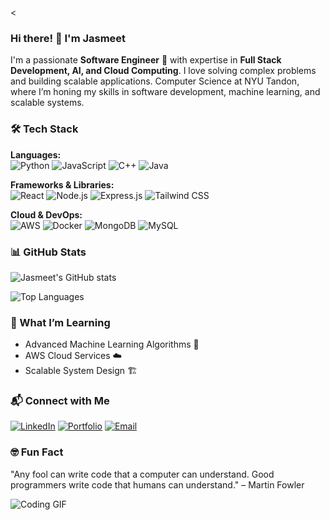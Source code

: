 <

### Hi there! 👋 I'm Jasmeet

I'm a passionate **Software Engineer** 🚀 with expertise in **Full Stack Development, AI, and Cloud Computing**. I love solving complex problems and building scalable applications.
Computer Science at NYU Tandon, where I’m honing my skills in software development, machine learning, and scalable systems.

### 🛠️ Tech Stack

**Languages:**  
![Python](https://img.shields.io/badge/-Python-blue) 
![JavaScript](https://img.shields.io/badge/-JavaScript-yellow) 
![C++](https://img.shields.io/badge/-C++-purple) 
![Java](https://img.shields.io/badge/-Java-red) 

**Frameworks & Libraries:**  
![React](https://img.shields.io/badge/-React-blue) 
![Node.js](https://img.shields.io/badge/-Node.js-green) 
![Express.js](https://img.shields.io/badge/-Express.js-lightgrey) 
![Tailwind CSS](https://img.shields.io/badge/-Tailwind%20CSS-blue) 

**Cloud & DevOps:**  
![AWS](https://img.shields.io/badge/-AWS-orange) 
![Docker](https://img.shields.io/badge/-Docker-blue) 
![MongoDB](https://img.shields.io/badge/-MongoDB-green) 
![MySQL](https://img.shields.io/badge/-MySQL-blue)


### 📊 GitHub Stats

![Jasmeet's GitHub stats](https://github-readme-stats.vercel.app/api?username=Jasmeet-011&show_icons=true&theme=radical)

![Top Languages](https://github-readme-stats.vercel.app/api/top-langs/?username=Jasmeet-011&layout=compact&theme=radical)


### 🎯 What I’m Learning
- Advanced Machine Learning Algorithms 🤖
- AWS Cloud Services ☁️
- Scalable System Design 🏗️

### 📬 Connect with Me

[![LinkedIn](https://img.shields.io/badge/-LinkedIn-blue?style=flat-square&logo=Linkedin&logoColor=white&link=https://linkedin.com/in/jasmeet011)](https://linkedin.com/in/jasmeet011)
[![Portfolio](https://img.shields.io/badge/-Portfolio-black?style=flat-square&logo=web&logoColor=white&link=https://your-portfolio-link)](https://your-portfolio-link)
[![Email](https://img.shields.io/badge/-Email-red?style=flat-square&logo=Gmail&logoColor=white&link=mailto:your.email@example.com)](mailto:jasmeetsingh5003@gmail.com)


### 🤓 Fun Fact
"Any fool can write code that a computer can understand. Good programmers write code that humans can understand." – Martin Fowler

![Coding GIF](https://media.giphy.com/media/13HgwGsXF0aiGY/giphy.gif)


<!--
**Jasmeet-011/Jasmeet-011** is a ✨ _special_ ✨ repository because its `README.md` (this file) appears on your GitHub profile.
I’m an aspiring Software Engineer passionate about solving complex problems and building impactful solutions. I’m pursuing my Master’s degree in Computer Science at NYU Tandon, where I’m honing my skills in software development, machine learning, and scalable systems.
Here are some ideas to get you started:
-
- 🔭 I’m currently working on ...
- 🌱 I’m currently learning ...
- 👯 I’m looking to collaborate on ...
- 🤔 I’m looking for help with ...
- 💬 Ask me about ...
- 📫 How to reach me: ...
- 😄 Pronouns: ...
- ⚡ Fun fact: ...
-->
